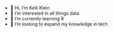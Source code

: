 - 👋 Hi, I’m Kelli Klein
- 👀 I’m interested in all things data
- 🌱 I’m currently learning R
- 💞️ I’m looking to expand my knowledge in tech

<!---
kelli-j-klein/kelli-j-klein is a ✨ special ✨ repository because its `README.md` (this file) appears on your GitHub profile.
You can click the Preview link to take a look at your changes.
--->
